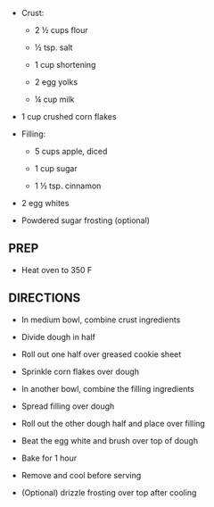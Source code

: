- Crust:

    - 2 ½ cups flour

    - ½ tsp. salt

    - 1 cup shortening

    - 2 egg yolks

    - ¼ cup milk

- 1 cup crushed corn flakes

- Filling:

    - 5 cups apple, diced

    - 1 cup sugar

    - 1 ½ tsp. cinnamon

- 2 egg whites

- Powdered sugar frosting (optional)

## PREP

- Heat oven to 350 F

## DIRECTIONS

- In medium bowl, combine crust ingredients

- Divide dough in half

- Roll out one half over greased cookie sheet

- Sprinkle corn flakes over dough

- In another bowl, combine the filling ingredients

- Spread filling over dough

- Roll out the other dough half and place over filling

- Beat the egg white and brush over top of dough

- Bake for 1 hour

- Remove and cool before serving

- (Optional) drizzle frosting over top after cooling
